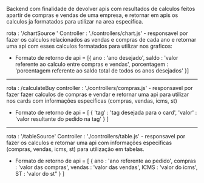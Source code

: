 Backend com finalidade de devolver apis com resultados de calculos feitos apartir de compras e vendas de uma empresa,
e retornar em apis os calculos ja formatados para utilizar na area especifica.


rota : '/chartSource '
Controller : './controllers/chart.js' - responsavel por fazer os calculos relacionados as vendas e compras de cada ano e retornar uma api com esses calculos formatados para utilizar nos graficos: 

- Formato de retorno de api =
[{
    ano : 'ano desejado',
    saldo : 'valor referente ao calculo entre compras e vendas',
    porcentagem : 'porcentagem referente ao saldo total de todos os anos desejados'
}]
 --------------------------------------------------------------------------
rota : /calculateBuy
controller : './controllers/compras.js' - responsavel por fazer fazer calculos de compras e vendar e retornar uma api para utilizar nos cards com informações especificas (compras, vendas, icms, st)

- Formato de retorno de api = [
{
    'tag' : 'tag desejada para o card',
    'valor' : 'valor resultante do pedido na tag'
}
]
------------------------------------------------------------------------------

rota : '/tableSource'
Controller : './controllers/table.js'  - responsavel por fazer os calculos e retornar uma api com informações especificas (compras, vendas, icms, st) para utilização em tabelas.

- Formato de retorno de api = [
 {
    ano : 'ano referente ao pedido',
    compras : 'valor das compras',
    vendas : 'valor das vendas',
    ICMS : 'valor do icms',
    ST : 'valor do st"
}
]